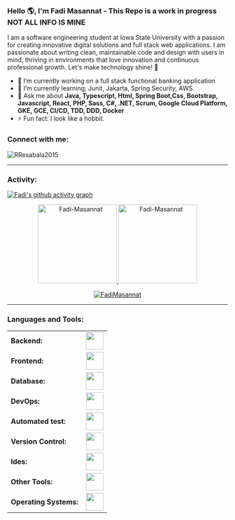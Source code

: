 <link rel="stylesheet" type='text/css' href="https://cdn.jsdelivr.net/gh/devicons/devicon@latest/devicon.min.css" />

### Hello 🌎, I'm Fadi Masannat - This Repo is a work in progress NOT ALL INFO IS MINE
I am a  software engineering student at Iowa State University with a passion for creating innovative digital solutions and full stack web applications. I am passionate about writing clean, maintainable code and design with users in mind, thriving in environments that love innovation and continuous professional growth. Let's make technology shine! 🚀

  - 🔭 I’m currently working on a full stack functional banking application
  - 🌱 I’m currently learning; Junit, Jakarta, Spring Security, AWS.
  - 💬 Ask me about **Java, Typescript, Html,  Spring Boot,Css, Bootstrap, Javascript, React,  PHP, Sass,  C#, .NET, Scrum, Google Cloud Platform, GKE, GCE, CI/CD, TDD, DDD, Docker**
  - ⚡ Fun fact: I look like a hobbit.

<h3 align="left">Connect with me:</h3>
<p align="left">
<a href="https://twitter.com/RenatoResabala" target="blank"><i align="center" class="devicon-twitter-original" alt="Renato_Resabala" height="40" width="60" ></i>
</a>
<a href="https://www.linkedin.com/in/renato-r-611795133/" target="blank"><i align="center" class="devicon-linkedin-plain colored" alt="Renato_Resabala" height="40" width="60" ></i>
</a>
</p>

<p align="left"> <img src="https://komarev.com/ghpvc/?username=RResabala2015&label=Profile%20views&color=0e75b6&style=flat" alt="RResabala2015" /> </p>


------
<h3 align="left">Activity:</h3>


[![Fadi's github activity graph](https://github-readme-activity-graph.vercel.app/graph?username=Fadi-Masannat&bg_color=100f0f&color=4c5e9e&line=4c569e&point=403e41&area=true&hide_border=true)](https://github.com/ashutosh00710/github-readme-activity-graph)

<div align="center">
  <a href="https://github.com/Fadi-Masannat">
    <img height="180em" src="https://github-readme-stats.vercel.app/api/top-langs?username=Fadi-Masannat&show_icons=true&locale=en&layout=compact&theme=tokyonight" alt="Fadi-Masannat"/>
    <img height="180em" src="https://github-readme-stats.vercel.app/api?username=Fadi-Masannat&show_icons=true&locale=en&layout=compact&theme=tokyonight" alt="Fadi-Masannat"/>
  </a>
</div>
<p align="center">
  <a href="https://github.com/Fadi-Masannat">
    <img src="https://github-readme-streak-stats.herokuapp.com/?user=Fadi-Masannat&&theme=tokyonight" alt="FadiMasannat" />
  </a>
</p>

------
<h3 align="left">Languages and Tools:</h3>
<table>
    <tr>
        <td style="font-weight: bold; padding-right: 10px; vertical-align: center; border: none;">Backend:</td>
        <td><img height="40" src="https://skillicons.dev/icons?i=php,java,cs,net,python,laravel,spring,maven,hibernate,nodejs,fastapi,flask,express,nginx,vite"/></td>
    </tr>
    <tr>
        <td style="font-weight: bold; padding-right: 10px; vertical-align: center;">Frontend:</td>
        <td><img height="40" src="https://skillicons.dev/icons?i=vue,vuetify,react,mui,bootstrap,html,css,sass,js,ts,figma"/></td>
    </tr>
    <tr>
        <td style="font-weight: bold; padding-right: 10px; vertical-align: center; border: none;">Database:</td>
        <td><img height="40" src="https://skillicons.dev/icons?i=mysql,postgresql,mongodb,elasticsearch"/></td>
    </tr>
    <tr>
        <td style="font-weight: bold; padding-right: 10px; vertical-align: center; border: none;">DevOps:</td>
        <td><img height="40" src="https://skillicons.dev/icons?i=docker,kubernetes,gcp,terraform,jenkins,githubactions,gitlarun"/></td>
    </tr>
    <tr>
        <td style="font-weight: bold; padding-right: 10px; vertical-align: center; border: none;">Automated test:</td>
        <td><img height="40" src="https://skillicons.dev/icons?i=selenium,jest,pytest,phpunit"/></td>
    </tr>
    <tr>
        <td style="font-weight: bold; padding-right: 10px; vertical-align: center; border: none;">Version Control:</td>
        <td><img height="40" src="https://skillicons.dev/icons?i=git,github,gitlab,bitbucket"/></td>
    </tr>
    <tr>
        <td style="font-weight: bold; padding-right: 10px; vertical-align: center; border: none;">Ides:</td>
        <td><img height="40" src="https://skillicons.dev/icons?i=vscode,phpstorm,eclipse,visualstudio,webstorm,sublime"/></td>
    </tr>
    <tr>
        <td style="font-weight: bold; padding-right: 10px; vertical-align: center; border: none;">Other Tools:</td>
        <td><img height="40" src="https://skillicons.dev/icons?i=rabbitmq,grafana,bash"/></td>
    </tr>
    <tr>
        <td style="font-weight: bold; padding-right: 10px; vertical-align: center; border: none;">Operating Systems:</td>
        <td><img height="40" src="https://skillicons.dev/icons?i=windows,ubuntu,debian,alpine"/></td>
    </tr>
</table>

